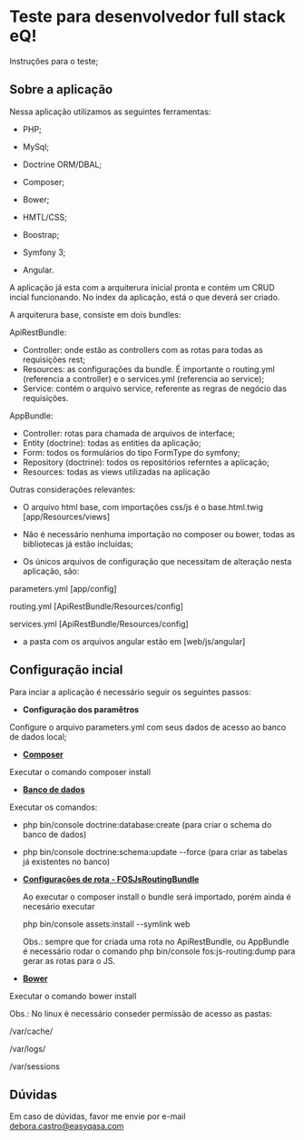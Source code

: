 Teste para desenvolvedor full stack eQ!
========================

Instruções para o teste;

Sobre a aplicação
--------------

Nessa aplicação utilizamos as seguintes ferramentas:

  * PHP;

  * MySql;

  * Doctrine ORM/DBAL;

  * Composer;

  * Bower;

  * HMTL/CSS;

  * Boostrap;

  * Symfony 3;

  * Angular.

A aplicação já esta com a arquiterura inicial pronta e contém um CRUD incial funcionando. No index da aplicação, está o que deverá ser criado.

A arquiterura base, consiste em dois bundles:

ApiRestBundle:

  * Controller: onde estão as controllers com as rotas para todas as requisições rest;
  * Resources: as configurações da bundle. É importante o routing.yml (referencia a controller) e o services.yml (referencia ao service);
  * Service: contém o arquivo service, referente as regras de negócio das requisições.

AppBundle:

  * Controller: rotas para chamada de arquivos de interface;
  * Entity (doctrine): todas as entities da aplicação;
  * Form: todos os formulários do tipo FormType do symfony;
  * Repository (doctrine): todos os repositórios referntes a aplicação;
  * Resources: todas as views utilizadas na aplicação

Outras considerações relevantes:

* O arquivo html base, com importações css/js é o base.html.twig [app/Resources/views]

* Não é necessário nenhuma importação no composer ou bower, todas as bibliotecas já estão incluídas;

* Os únicos arquivos de configuração que necessitam de alteração nesta aplicação, são:

parameters.yml [app/config]

routing.yml [ApiRestBundle/Resources/config]

services.yml [ApiRestBundle/Resources/config]


* a pasta com os arquivos angular estão em [web/js/angular]

Configuração incial
--------------
  Para inciar a aplicação é necessário seguir os seguintes passos:

  * **Configuração dos paramêtros**

  Configure o arquivo parameters.yml com seus dados de acesso ao banco de dados local;

  * [**Composer**][1]

  Executar o comando composer install

  * [**Banco de dados**][2]

  Executar os comandos:

   - php bin/console doctrine:database:create (para criar o schema do banco de dados)

   - php bin/console doctrine:schema:update --force (para criar as tabelas já existentes no banco)

  * [**Configurações de rota - FOSJsRoutingBundle**][4]

    Ao executar o composer install o bundle será importado, porém ainda é necesário executar

    php bin/console assets:install --symlink web

    Obs.: sempre que for criada uma rota no ApiRestBundle, ou AppBundle é necessário rodar o comando php bin/console fos:js-routing:dump para gerar as rotas para o JS.

  * [**Bower**][3]

  Executar o comando bower install

  Obs.: No linux é necessário conseder permissão de acesso as pastas:

  /var/cache/

  /var/logs/

  /var/sessions

Dúvidas
--------------
Em caso de dúvidas, favor me envie por e-mail debora.castro@easyqasa.com

[1]:  https://getcomposer.org/
[2]:  https://symfony.com/doc/3.3/doctrine.html
[3]:  https://bower.io/
[4]:  https://symfony.com/doc/master/bundles/FOSJsRoutingBundle/installation.html